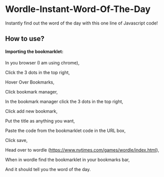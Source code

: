 # Wordle-Instant-Word-Of-The-Day
Instantly find out the word of the day with this one line of Javascript code!

## How to use?

#### Importing the bookmarklet:
In you browser (I am using chrome),

Click the 3 dots in the top right,

Hover Over Bookmarks,

Click bookmark manager,

In the bookmark manager click the 3 dots in the top right,

Click add new bookmark,

Put the title as anything you want,

Paste the code from the bookmarklet code in the URL box,

Click save,

Head over to wordle (https://www.nytimes.com/games/wordle/index.html),

When in wordle find the bookmarklet in your bookmarks bar,

And it should tell you the word of the day.
